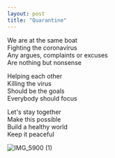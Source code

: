 ```yaml
---
layout: post
title: "Quarantine"
---
```


We are at the same boat<br>
Fighting the coronavirus<br>
Any argues, complaints or excuses<br>
Are nothing but nonsense<br>

Helping each other<br>
Killing the virus<br>
Should be the goals<br>
Everybody should focus<br>

Let's stay together<br>
Make this possible<br>
Build a healthy world<br>
Keep it peaceful

![IMG_5900 (1)](https://github.com/kathybeyer/kathybeyer.github.io/assets/121460653/5995cac5-303d-4b2e-818b-50a7928f271c)

